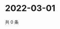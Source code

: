 # 2022-03-01

共 0 条

<!-- BEGIN WEIBO -->
<!-- 最后更新时间 Tue Mar 01 2022 13:00:40 GMT+0800 (China Standard Time) -->

<!-- END WEIBO -->
